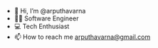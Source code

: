 - 👋 Hi, I’m @arputhavarna
- 👨‍💻 Software Engineer
- 💻 Tech Enthusiast
- 📫 How to reach me arputhavarna@gmail.com

<!---
arputhavarnam/arputhavarnam is a ✨ special ✨ repository because its `README.md` (this file) appears on your GitHub profile.
You can click the Preview link to take a look at your changes.
--->
